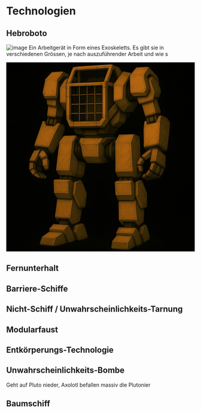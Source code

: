 # Technologien


## Hebroboto

![image](../images/hebroboto.jpg) Ein Arbeitgerät in Form eines Exoskeletts. Es gibt sie in verschiedenen Grössen, je nach auszuführender Arbeit und wie s

![hr-01.jpg](..%2Fimages%2Ftechnologie%2Fhr-01.jpg)

## Fernunterhalt


## Barriere-Schiffe


## Nicht-Schiff / Unwahrscheinlichkeits-Tarnung


## Modularfaust


## Entkörperungs-Technologie


## Unwahrscheinlichkeits-Bombe

Geht auf Pluto nieder, Axolotl befallen massiv die Plutonier

## Baumschiff
